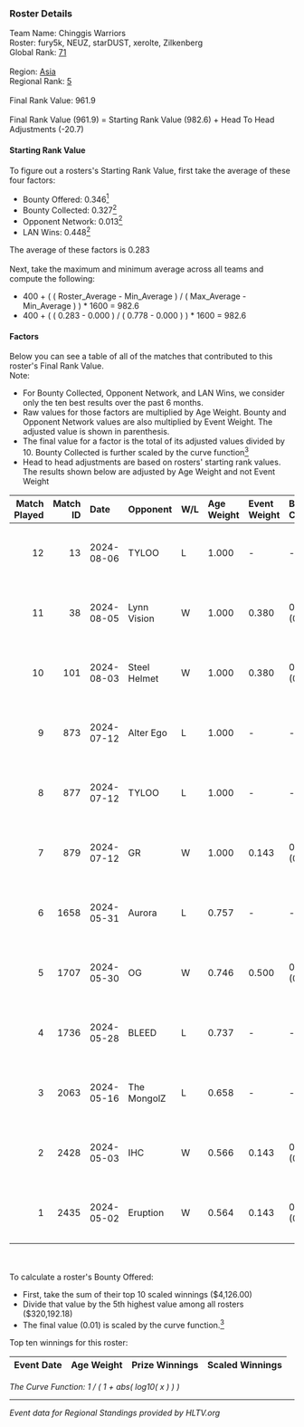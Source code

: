 ### Roster Details<br />
Team Name: Chinggis Warriors<br />
Roster: fury5k, NEUZ, starDUST, xerolte, Zilkenberg<br />
Global Rank: [71](../standings_global.md)<br />
<br />
Region: [Asia]( ../standings_asia.md)<br />
Regional Rank: [5]( ../standings_asia.md)<br />
<br />
Final Rank Value:  961.9<br />
<br />
Final Rank Value (961.9) = Starting Rank Value (982.6) + Head To Head Adjustments (-20.7)<br />

#### Starting Rank Value<br />
To figure out a rosters's Starting Rank Value, first take the average of these four factors:<br />
- Bounty Offered: 0.346[<sup>1</sup>](#table2)
- Bounty Collected: 0.327[<sup>2</sup>](#table1)
- Opponent Network: 0.013[<sup>2</sup>](#table1)
- LAN Wins: 0.448[<sup>2</sup>](#table1)

The average of these factors is 0.283<br />
<br />
Next, take the maximum and minimum average across all teams and compute the following:<br />
- 400 + ( ( Roster_Average - Min_Average ) / ( Max_Average - Min_Average ) ) * 1600 = 982.6
- 400 + ( ( 0.283 - 0.000 ) / ( 0.778 - 0.000 ) ) * 1600 = 982.6


#### Factors<br />
Below you can see a table of all of the matches that contributed to this roster's Final Rank Value.<br />
Note:<br />

- For Bounty Collected, Opponent Network, and LAN Wins, we consider only the ten best results over the past 6 months.
- Raw values for those factors are multiplied by Age Weight. Bounty and Opponent Network values are also multiplied by Event Weight. The adjusted value is shown in parenthesis.
- The final value for a factor is the total of its adjusted values divided by 10. Bounty Collected is further scaled by the curve function[<sup>3</sup>](#curveFunction)
- Head to head adjustments are based on rosters' starting rank values. The results shown below are adjusted by Age Weight and not Event Weight
<span id="table1"></span><br />


| Match Played | Match ID | Date       | Opponent     | W/L | Age Weight | Event Weight | Bounty Collected | Opponent Network | LAN Wins  | H2H Adj. | Roster                                      |
| -: | -: | :- | :- | :- | :- | :- | :- | :- | :- | -: | :- |
|           12 |       13 | 2024-08-06 | TYLOO        | L   | 1.000      | -            | -                | -                | -         |   -13.88 | fury5k, NEUZ, starDUST, xerolte, Zilkenberg |
|           11 |       38 | 2024-08-05 | Lynn Vision  | W   | 1.000      | 0.380        | 0.086 (0.033)    | 0.182 (0.069)    | 1 (1.000) |    19.90 | fury5k, NEUZ, starDUST, xerolte, Zilkenberg |
|           10 |      101 | 2024-08-03 | Steel Helmet | W   | 1.000      | 0.380        | 0.005 (0.002)    | 0.000 (0.000)    | 1 (1.000) |     2.68 | fury5k, NEUZ, starDUST, xerolte, Zilkenberg |
|            9 |      873 | 2024-07-12 | Alter Ego    | L   | 1.000      | -            | -                | -                | -         |   -28.77 | fury5k, NEUZ, starDUST, xerolte, Zilkenberg |
|            8 |      877 | 2024-07-12 | TYLOO        | L   | 1.000      | -            | -                | -                | -         |   -15.96 | fury5k, NEUZ, starDUST, xerolte, Zilkenberg |
|            7 |      879 | 2024-07-12 | GR           | W   | 1.000      | 0.143        | 0.008 (0.001)    | 0.072 (0.010)    | 0 (0.000) |     4.43 | fury5k, NEUZ, starDUST, xerolte, Zilkenberg |
|            6 |     1658 | 2024-05-31 | Aurora       | L   | 0.757      | -            | -                | -                | -         |    -1.01 | fury5k, NEUZ, starDUST, xerolte, Zilkenberg |
|            5 |     1707 | 2024-05-30 | OG           | W   | 0.746      | 0.500        | 0.137 (0.051)    | 0.120 (0.045)    | 1 (0.746) |    12.93 | fury5k, NEUZ, starDUST, xerolte, Zilkenberg |
|            4 |     1736 | 2024-05-28 | BLEED        | L   | 0.737      | -            | -                | -                | -         |    -2.41 | fury5k, NEUZ, starDUST, xerolte, Zilkenberg |
|            3 |     2063 | 2024-05-16 | The MongolZ  | L   | 0.658      | -            | -                | -                | -         |    -0.13 | fury5k, NEUZ, starDUST, xerolte, Zilkenberg |
|            2 |     2428 | 2024-05-03 | IHC          | W   | 0.566      | 0.143        | 0.000 (0.000)    | 0.022 (0.002)    | 1 (0.566) |     0.82 | fury5k, NEUZ, starDUST, xerolte, Zilkenberg |
|            1 |     2435 | 2024-05-02 | Eruption     | W   | 0.564      | 0.143        | 0.000 (0.000)    | 0.000 (0.000)    | 1 (0.564) |     0.65 | fury5k, NEUZ, starDUST, xerolte, Zilkenberg |

<br />
<span id="table2"></span><br />
To calculate a roster's Bounty Offered:<br />

- First, take the sum of their top 10 scaled winnings ($4,126.00)
- Divide that value by the 5th highest value among all rosters ($320,192.18)
- The final value (0.01) is scaled by the curve function.[<sup>3</sup>](#curveFunction)

Top ten winnings for this roster:<br />

| Event Date | Age Weight | Prize Winnings | Scaled Winnings |
| :- | -: | :- | :- |


<span id="curveFunction"></span>_The Curve Function: 1 / ( 1 + abs( log10( x ) ) )_<br />

---
_Event data for Regional Standings provided by HLTV.org_<br />
